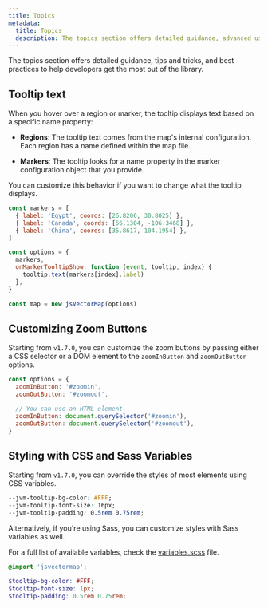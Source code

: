 ```yaml
---
title: Topics
metadata:
  title: Topics
  description: The topics section offers detailed guidance, advanced usage examples, and best practices to help developers get the most out of the library.
---
```


The topics section offers detailed guidance, tips and tricks, and best practices to help developers get the most out of the library.

## Tooltip text

When you hover over a region or marker, the tooltip displays text based on a specific name property:

- **Regions**: The tooltip text comes from the map's internal configuration. Each region has a name defined within the map file.

- **Markers**: The tooltip looks for a name property in the marker configuration object that you provide.

You can customize this behavior if you want to change what the tooltip displays.

```js
const markers = [
  { label: 'Egypt', coords: [26.8206, 30.8025] },
  { label: 'Canada', coords: [56.1304, -106.3468] },
  { label: 'China', coords: [35.8617, 104.1954] },
]

const options = {
  markers,
  onMarkerTooltipShow: function (event, tooltip, index) {
    tooltip.text(markers[index].label)
  },
}

const map = new jsVectorMap(options)
```

## Customizing Zoom Buttons

Starting from `v1.7.0`, you can customize the zoom buttons by passing either a CSS selector or a DOM element to the `zoomInButton` and `zoomOutButton` options.

```js
const options = {
  zoomInButton: '#zoomin',
  zoomOutButton: '#zoomout',

  // You can use an HTML element.
  zoomInButton: document.querySelector('#zoomin'),
  zoomOutButton: document.querySelector('#zoomout'),
}
```

## Styling with CSS and Sass Variables

Starting from `v1.7.0`, you can override the styles of most elements using CSS variables.

```css
--jvm-tooltip-bg-color: #FFF;
--jvm-tooltip-font-size: 16px;
--jvm-tooltip-padding: 0.5rem 0.75rem;
```

Alternatively, if you're using Sass, you can customize styles with Sass variables as well.

For a full list of available variables, check the [variables.scss](https://github.com/themustafaomar/jsvectormap/blob/main/packages/jsvectormap/src/scss/_variables.scss) file.

```scss
@import 'jsvectormap';

$tooltip-bg-color: #FFF;
$tooltip-font-size: 1px;
$tooltip-padding: 0.5rem 0.75rem;
```